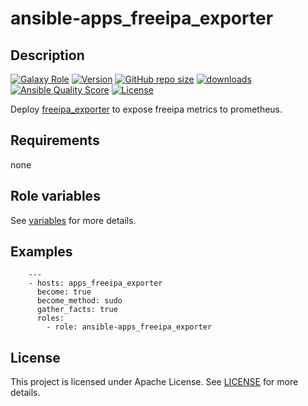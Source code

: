 # ansible-apps_freeipa_exporter

## Description

[![Galaxy Role](https://img.shields.io/badge/galaxy-apps_freeipa_exporter-purple?style=flat)](https://galaxy.ansible.com/lotusnoir/apps_freeipa_exporter)
[![Version](https://img.shields.io/github/release/lotusnoir/ansible-apps_freeipa_exporter.svg)](https://github.com/lotusnoir/ansible-apps_freeipa_exporter/releases/latest)
[![GitHub repo size](https://img.shields.io/github/repo-size/lotusnoir/ansible-apps_freeipa_exporter?color=orange&style=flat)](https://galaxy.ansible.com/lotusnoir/apps_freeipa_exporter)
[![downloads](https://img.shields.io/ansible/role/d/56085)](https://galaxy.ansible.com/lotusnoir/apps_freeipa_exporter)
[![Ansible Quality Score](https://img.shields.io/ansible/quality/56085)](https://galaxy.ansible.com/lotusnoir/apps_freeipa_exporter)
[![License](https://img.shields.io/badge/license-Apache--2.0-brightgreen?style=flat)](https://opensource.org/licenses/Apache-2.0)

Deploy [freeipa_exporter](https://github.com/boynux/freeipa-exporter) to expose freeipa metrics to prometheus.

## Requirements

none

## Role variables

See [variables](/defaults/main.yml) for more details.

## Examples

        ---
        - hosts: apps_freeipa_exporter
          become: true
          become_method: sudo
          gather_facts: true
          roles:
            - role: ansible-apps_freeipa_exporter


## License

This project is licensed under Apache License. See [LICENSE](/LICENSE) for more details.

